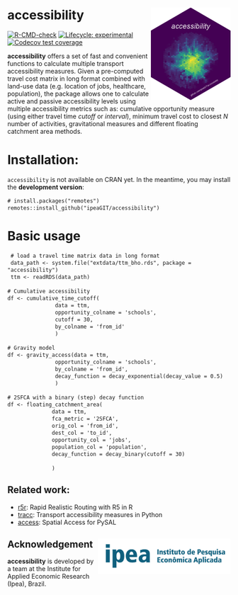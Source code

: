 # accessibility <img align="right" src="man/figures/logo.png?raw=true" alt="logo" width="180">

[![R-CMD-check](https://github.com/ipeaGIT/accessibility/workflows/R-CMD-check/badge.svg)](https://github.com/ipeaGIT/accessibility/actions) [![Lifecycle: experimental](https://img.shields.io/badge/lifecycle-experimental-orange.svg)](https://lifecycle.r-lib.org/articles/stages.html) [![Codecov test coverage](https://codecov.io/gh/ipeaGIT/accessibility/branch/main/graph/badge.svg)](https://app.codecov.io/gh/ipeaGIT/accessibility?branch=main)

**accessibility** offers a set of fast and convenient functions to calculate multiple transport accessibility measures. Given a pre-computed travel cost matrix in long format combined with land-use data (e.g. location of jobs, healthcare, population), the package allows one to calculate active and passive accessibility levels using multiple accessibility metrics such as: cumulative opportunity measure (using either travel time *cutoff* or *interval*), minimum travel cost to closest *N* number of activities, gravitational measures and different floating catchment area methods.

# Installation:

`accessibility` is not available on CRAN yet. In the meantime, you may install the **development version**:

    # install.packages("remotes")
    remotes::install_github("ipeaGIT/accessibility")


# Basic usage

```
 # load a travel time matrix data in long format
 data_path <- system.file("extdata/ttm_bho.rds", package = "accessibility")
 ttm <- readRDS(data_path)
 
# Cumulative accessibility
df <- cumulative_time_cutoff(
               data = ttm,
               opportunity_colname = 'schools',
               cutoff = 30,
               by_colname = 'from_id'
               )

# Gravity model
df <- gravity_access(data = ttm,
               opportunity_colname = 'schools',
               by_colname = 'from_id',
               decay_function = decay_exponential(decay_value = 0.5)
               )
                       
# 2SFCA with a binary (step) decay function
df <- floating_catchment_area(
              data = ttm,
              fca_metric = '2SFCA',
              orig_col = 'from_id',
              dest_col = 'to_id',
              opportunity_col = 'jobs',
              population_col = 'population',
              decay_function = decay_binary(cutoff = 30)

              )
```

## Related work:

-   [r5r](https://github.com/ipeaGIT/r5r): Rapid Realistic Routing with R5 in R
-   [tracc](https://github.com/jamaps/tracc): Transport accessibility measures in Python
-   [access](https://access.readthedocs.io/en/latest/): Spatial Access for PySAL


## Acknowledgement <a href="https://www.ipea.gov.br"><img src="man/figures/ipea_logo.png" alt="IPEA" align="right" width="300"/></a>

**accessibility** is developed by a team at the Institute for Applied Economic Research (Ipea), Brazil.
